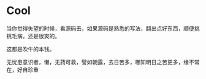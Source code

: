 # Cool

当你觉得失望的时候，看源码去，如果源码是熟悉的写法，翻出点好东西，顺便挑挑毛病，还是很爽的。

这都是吹牛的本钱。




无忧患意识者，懒，无药可救，譬如朝露，去日苦多，哪知明日之苦更多，缘不常在，好自珍重